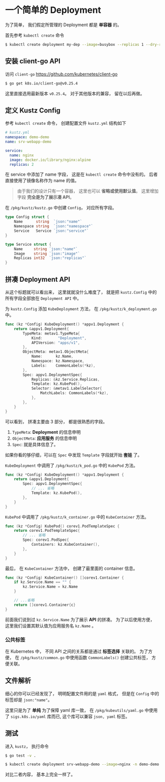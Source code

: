 # 一个简单的 Deployment

为了简单， 我们假定所管理的 Deployment 都是 **单容器** 的。 

首先参考 `kubectl create` 命令

```bash
$ kubectl create deployment my-dep --image=busybox --replicas 1 --dry-run=client -o yaml
```

## 安装 client-go API

访问 `client-go` https://github.com/kubernetes/client-go

```bash
$ go get k8s.io/client-go@v0.25.4
```

这里直接选用最新版本 `v0.25.4`。 对于其他版本的兼容， 留在以后再做。


## 定义 Kustz Config

参考 `kubectl create` 命令， 创建配置文件 `kustz.yml` 结构如下

```yaml
# kustz.yml
namespace: demo-demo
name: srv-webapp-demo

service:
  name: nginx
  image: docker.io/library/nginx:alpine
  replicas: 2

```

在 service 中添加了 name 字段， 这是在 `kubectl create` 命令中没有的。 后者直接使用了镜像名称作为 name 的值。

> 由于我们的设计只有一个容器， 这里也可以 **省略或使用默认值**。 这里增加字段 **完全是为了展示凑 API**。

在 `/pkg/kustz/kustz.go` 中创建 `Config`， 对应所有字段。

```go
type Config struct {
	Name      string  `json:"name"`
	Namespace string  `json:"namespace"`
	Service   Service `json:"service"`
}

type Service struct {
	Name     string `json:"name"`
	Image    string `json:"image"`
	Replicas int32  `json:"replicas"`
}
```

## 拼凑 Deployment API

从这个标题就可以看出来， 这里就就没什么难度了， 就是把 `kustz.Config` 中的所有字段全部放在 `Deployment API` 中。

为 `kustz.Config` 添加 `KubeDeployment` 方法， 在 `/pkg/kustz/k_deployment.go` 中。

```go
func (kz *Config) KubeDeployment() *appv1.Deployment {
	return &appv1.Deployment{
		TypeMeta: metav1.TypeMeta{
			Kind:       "Deployment",
			APIVersion: "apps/v1",
		},
		ObjectMeta: metav1.ObjectMeta{
			Name:      kz.Name,
			Namespace: kz.Namespace,
			Labels:    CommonLabels(*kz),
		},
		Spec: appv1.DeploymentSpec{
			Replicas: &kz.Service.Replicas,
			Template: kz.KubePod(),
			Selector: &metav1.LabelSelector{
				MatchLabels: CommonLabels(*kz),
			},
		},
	}
}
```

可以看到， 拼凑主要由 3 部分， 都是很熟悉的字段。

1. `TypeMeta`: **Deployment** 的信息申明
2. `ObjectMeta`: **应用服务** 的信息申明
3. `Spec`: 就是具体信息了。

如果你看的够仔细，可以在 `Spec` 中发现 `Template` 字段就开始 **套娃** 了。

`KubeDeployment` 中调用了 `/pkg/kustz/k_pod.go` 中的 `KubePod` 方法。

```go
func (kz *Config) KubeDeployment() *appv1.Deployment {
	return &appv1.Deployment{
		Spec: appv1.DeploymentSpec{
			// ... 省略
			Template: kz.KubePod(),
		},
	}
}
```

`KubePod` 中调用了 `/pkg/kustz/k_container.go` 中的 `KubeContainer` 方法。

```go
func (kz *Config) KubePod() corev1.PodTemplateSpec {
	return corev1.PodTemplateSpec{
		// ... 省略
		Spec: corev1.PodSpec{
			Containers: kz.KubeContainer(),
		},
	}
}
```

最后， 在 `KubeContainer` 方法中， 创建了最里面的 container 信息。

```go
func (kz *Config) KubeContainer() []corev1.Container {
	if kz.Service.Name == "" {
		kz.Service.Name = kz.Name
	}

	// ...省略
	return []corev1.Container{c}
}
```

前面我们说到过 `kz.Service.Name` 为了展示 **API** 的拼凑。 为了以后使用方便， 这里我们设置其默认值为应用服务名 `kz.Name` 。

### 公共标签

在 Kubernetes 中， 不同 API 之间的关系都是通过 **标签选择** 关联的。 
为了方便， 在 `/pkg/kustz/common.go` 中使用函数 `CommonLabels()` 创建公共标签， 方便关联。


## 文件解析

细心的你可以已经发现了， 明明配置文件用的是 `yaml` 格式， 但是在 `Config` 中的标签却是 `json:"name"`。

这里只是为了 **单纯** 为了保障 yaml 库一致， 在 `/pkg/kubeutils/yaml.go` 中使用了 `sigs.k8s.io/yaml` 库而已, 这个库可以兼容 `json, yaml` 标签。


## 测试

进入 `kustz`， 执行命令

```bash
$ go test -v .

$ kubectl create deployment srv-webapp-demo --image=nginx -n demo-demo --dry-run=client -o  yaml 
```

对比二者内容， 基本上完全一样了。



